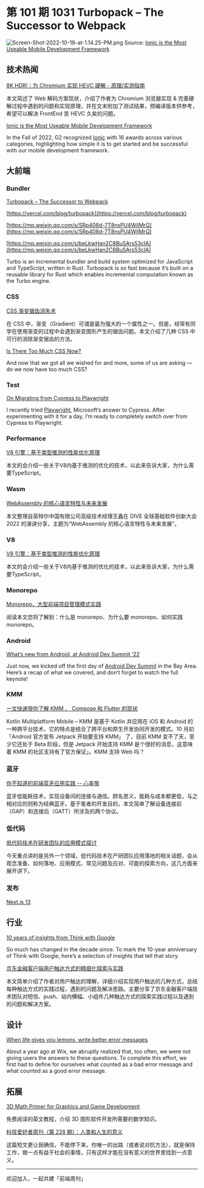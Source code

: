 # 第 101 期 1031 Turbopack – The Successor to Webpack
![Screen-Shot-2022-10-18-at-1.14.25-PM.png](https://cdn.nlark.com/yuque/0/2022/png/85771/1667144144714-3137522e-2812-42eb-850a-8eecee7a5d85.png#averageHue=%23fcfbfb&clientId=uf74c9224-3c02-4&crop=0&crop=0&crop=1&crop=1&from=ui&id=u68528828&margin=%5Bobject%20Object%5D&name=Screen-Shot-2022-10-18-at-1.14.25-PM.png&originHeight=535&originWidth=513&originalType=binary&ratio=1&rotation=0&showTitle=false&size=67430&status=done&style=none&taskId=ua7ac93f6-dda8-402b-afee-bfba0bc8406&title=)
Source: [Ionic is the Most Useable Mobile Development Framework](https://ionic.io/blog/ionic-is-the-most-useable-mobile-development-framework)

## 技术热闻
[8K HDR!｜为 Chromium 实现 HEVC 硬解 - 原理/实测指南](https://zhuanlan.zhihu.com/p/541082191)

本文简述了 Web 解码方案现状，介绍了作者为 Chromium 浏览器实现 & 完善硬解过程中遇到的问题和实现原理，并在文末附加了测试结果，预编译版本供参考，希望可以解决 FrontEnd 苦 HEVC 久矣的问题。

[Ionic is the Most Useable Mobile Development Framework](https://ionic.io/blog/ionic-is-the-most-useable-mobile-development-framework)

In the Fall of 2022, G2 recognized [Ionic](https://www.g2.com/products/ionic/reviews) with 16 awards across various categories, highlighting how simple it is to get started and be successful with our mobile development framework. 

## 大前端
### Bundler
[Turbopack – The Successor to Webpack](https://turbo.build/)


[https://vercel.com/blog/turbopack](https://vercel.com/blog/turbopack)


[https://mp.weixin.qq.com/s/SRp408d-7T8nsPU4WjlMrQ](https://mp.weixin.qq.com/s/SRp408d-7T8nsPU4WjlMrQ)


[https://mp.weixin.qq.com/s/beLkwHan2C8BuSArs53cIA](https://mp.weixin.qq.com/s/beLkwHan2C8BuSArs53cIA)

Turbo is an incremental bundler and build system optimized for JavaScript and TypeScript, written in Rust. Turbopack is so fast because it’s built on a reusable library for Rust which enables incremental computation known as the Turbo engine.

### CSS
[CSS 渐变锯齿消失术](https://mp.weixin.qq.com/s/gAF3nAOHZI39oq63hJmicw)

在 CSS 中，渐变（Gradient）可谓是最为强大的一个属性之一。但是，经常有同学在使用渐变的过程中会遇到渐变图形产生的锯齿问题。本文介绍了几种 CSS 中可行的消除渐变锯齿的方法。

[Is There Too Much CSS Now?](https://css-tricks.com/is-there-too-much-css-now/)

And now that we got all we wished for and more, some of us are asking — do we now have too much CSS?

### Test
[On Migrating from Cypress to Playwright](https://mtlynch.io/notes/cypress-vs-playwright/)

I recently tried [Playwright](https://playwright.dev/), Microsoft’s answer to Cypress. After experimenting with it for a day, I’m ready to completely switch over from Cypress to Playwright.

### Performance
[V8 引擎：基于类型推测的性能优化原理](https://mp.weixin.qq.com/s/YHD28SvIMTyJOTcj24wyuw)

本文的会介绍一些关于V8内基于推测的优化的技术，以此来告诉大家，为什么需要TypeScript。

### Wasm
[WebAssembly 的核心语言特性与未来发展](https://mp.weixin.qq.com/s/JEz42eLUr1tcf2TYrjqXCA)

本文整理自英特尔中国有限公司高级技术经理王鑫在 DIVE 全球基础软件创新大会 2022 的演讲分享，主题为“WebAssembly 的核心语言特性与未来发展”。

### V8
[V8 引擎：基于类型推测的性能优化原理](https://mp.weixin.qq.com/s/YHD28SvIMTyJOTcj24wyuw)

本文的会介绍一些关于V8内基于推测的优化的技术，以此来告诉大家，为什么需要TypeScript。

### Monorepo
[Monorepo，大型前端项目管理模式实践](https://mp.weixin.qq.com/s/N0CZABDD0TKTmdljH3y74A)

阅读本文您将了解到：什么是 monorepo、为什么要 monorepo、如何实践 monorepo。

### Android
[What’s new from Android, at Android Dev Summit ‘22](https://android-developers.googleblog.com/2022/10/new-from-android-ads-22.html)

Just now, we kicked off the first day of [Android Dev Summit](http://d.android.com/dev-summit) in the Bay Area. Here’s a recap of what we covered, and don’t forget to watch the full keynote!

### KMM
[一文快速带你了解 KMM 、 Compose 和 Flutter 的现状](https://mp.weixin.qq.com/s/rnGm1DQ3otnREjJ5pzIEqA)

Kotlin Multiplatform Mobile – KMM 是基于 Kotlin 并应用在 iOS 和 Android 的一种跨平台技术，它的特点是结合了跨平台和原生开发协同开发的模式。10 月初 「Android 官方宣布 Jetpack 开始要支持 KMM」 了，目前 KMM 变不了天，至少它还处于 Beta 阶段，但是 Jetpack 开始支持 KMM 是个很好的消息，这意味着 KMM 的社区支持有了官方保证」。KMM 支持 Web 吗？

### 蓝牙
[你不知道的前端蓝牙应用实践 -- 心率带](https://mp.weixin.qq.com/s/n2rED1sXOftPckPFPFFBAg)

蓝牙低能耗技术，实现设备间的连接与通信。顾名思义，能耗与成本都更低，与之相对应的则称为经典蓝牙。基于笔者的开发目的，本文简单了解设备连接前（GAP）和连接后（GATT）所涉及的两个协议。

### 低代码
[低代码技术在研发团队的应用模式探讨](https://mp.weixin.qq.com/s/Ynk_wjJbmNw7fEG6UtGZbQ)

今天重点讲的是另外一个领域，低代码技术在产研团队应用落地的相关话题，会从观念准备、如何落地、应用模式、常见问题及应对、可能的探索方向，这几方面来展开讲下。

### 发布
[Next.js 13](https://nextjs.org/blog/next-13)


## 行业
[10 years of insights from Think with Google](https://blog.google/technology/ads/10-years-of-insights-from-think-with-google/)

So much has changed in the decade since. To mark the 10-year anniversary of Think with Google, here’s a selection of insights that tell that story.

[京东金融客户端用户触达方式的精细化探索与实践](https://mp.weixin.qq.com/s/eaqWJLbsJj8t7RmHI-X01g)

本文简单介绍了作者对用户触达的理解，详细介绍实现用户触达的几种方式，总结每种触达方式的实践过程，遇到的问题及解决思路。主要分享了京东金融客户端技术团队对短信、push、站内横幅、小组件几种触达方式的探索实践过程以及遇到的问题和解决方案。

## 设计
[When life gives you lemons, write better error messages](https://wix-ux.com/when-life-gives-you-lemons-write-better-error-messages-46c5223e1a2f)

About a year ago at Wix, we abruptly realized that, too often, we were not giving users the answers to these questions. To complete this effort, we first had to define for ourselves what counted as a bad error message and what counted as a good error message.

## 拓展
[3D Math Primer for Graphics and Game Development](https://gamemath.com/book/intro.html)

免费阅读的英文教程，介绍 3D 图形软件开发所需要的数学知识。

[科技爱好者周刊（第 228 期）：人类和人生的意义](http://www.ruanyifeng.com/blog/2022/10/weekly-issue-228.html)

这篇短文更让我确信，不能停下来，你唯一的出路（或者说对抗方法），就是保持工作，做一点有益于社会的事情，只有这样才能在没有意义的世界里找到一点意义。

---



欢迎加入，一起共建「前端周刊」

